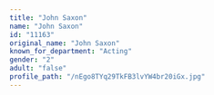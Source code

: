 ```yaml
---
title: "John Saxon"
name: "John Saxon"
id: "11163"
original_name: "John Saxon"
known_for_department: "Acting"
gender: "2"
adult: "false"
profile_path: "/nEgo8TYq29TkFB3lvYW4br20iGx.jpg"
---
```

